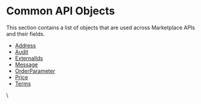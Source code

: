 # Common API Objects

This section contains a list of objects that are used across Marketplace APIs and their fields.

* [Address](address.md)
* [Audit](audit.md)
* [ExternalIds](externalids.md)
* [Message](../notifications-api/messages/)
* [OrderParameter](order-parameter.md)
* [Price](price.md)
* [Terms](terms.md)

\
